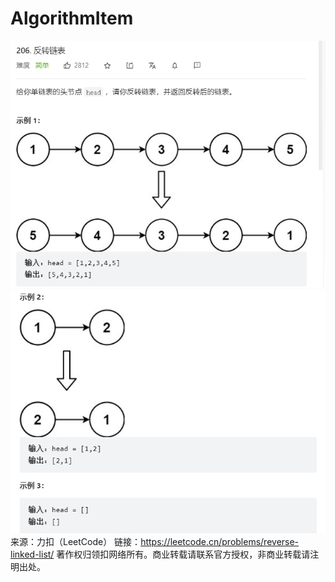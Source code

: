 # AlgorithmItem
![img_1.png](img_1.png)
![img_2.png](img_2.png)
来源：力扣（LeetCode）
链接：https://leetcode.cn/problems/reverse-linked-list/
著作权归领扣网络所有。商业转载请联系官方授权，非商业转载请注明出处。
